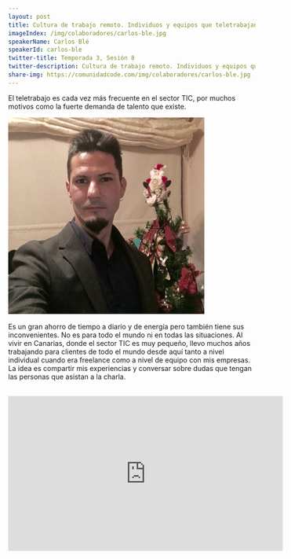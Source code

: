```yaml
---
layout: post
title: Cultura de trabajo remoto. Individuos y equipos que teletrabajan
imageIndex: /img/colaboradores/carlos-ble.jpg
speakerName: Carlos Blé
speakerId: carlos-ble
twitter-title: Temporada 3, Sesión 8
twitter-description: Cultura de trabajo remoto. Individuos y equipos que teletrabajan
share-img: https://comunidadcode.com/img/colaboradores/carlos-ble.jpg
---
```


El teletrabajo es cada vez más frecuente en el sector TIC, por muchos motivos como la fuerte demanda de talento que existe.

<div class="next-session-image">
<a href="../colaboradores/carlos-ble"><img src="/img/colaboradores/carlos-ble.jpg"></a>
</div>

Es un gran ahorro de tiempo a diario y de energía pero también tiene sus inconvenientes. No es para todo el mundo ni en todas las situaciones. Al vivir en Canarias, donde el sector TIC es muy pequeño, llevo muchos años trabajando para clientes de todo el mundo desde aquí tanto  a nivel individual cuando era freelance como a nivel de equipo con mis empresas. La idea es compartir mis experiencias y conversar sobre dudas que tengan las personas que asistan a la charla.

<br/>

<iframe class="youtube" width="560" height="315" src="https://www.youtube.com/embed/ZguEQ2MfGYQ" frameborder="0" allowfullscreen title="Video de Youtube: Cultura de trabajo remoto. Individuos y equipos que teletrabajan"></iframe>
